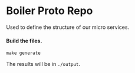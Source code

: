 # Boiler Proto Repo

Used to define the structure of our micro services.


#### Build the files.
```
make generate
```

The results will be in `./output`.